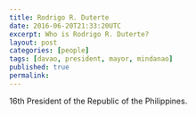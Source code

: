 ```yaml
---
title: Rodrigo R. Duterte
date: 2016-06-20T21:33:20UTC
excerpt: Who is Rodrigo R. Duterte?
layout: post
categories: [people]
tags: [davao, president, mayor, mindanao]
published: true
permalink:
---
```


16th President of the Republic of the Philippines.
